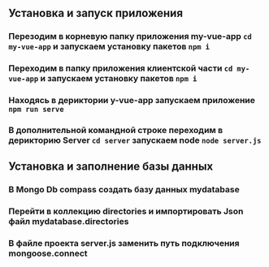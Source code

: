 ## Установка и запуск приложения
### Перезодим в корневую папку приложения my-vue-app `cd my-vue-app` и запускаем установку пакетов `npm i`
### Переходим в папку приложения клиентской части `cd my-vue-app` и запускаем установку пакетов `npm i`
### Находясь в дериктории y-vue-app запускаем приложение `npm run serve`
### В дополнительной командной строке переходим в дерикторию Server `cd server` запускаем node  `node server.js `

## Установка и заполнение базы данных 
### В Mongo Db compass создать базу данных mydatabase
### Перейти в  коллекцию directories и импортировать Json файл mydatabase.directories
### В файле проекта server.js заменить путь подключения mongoose.connect
